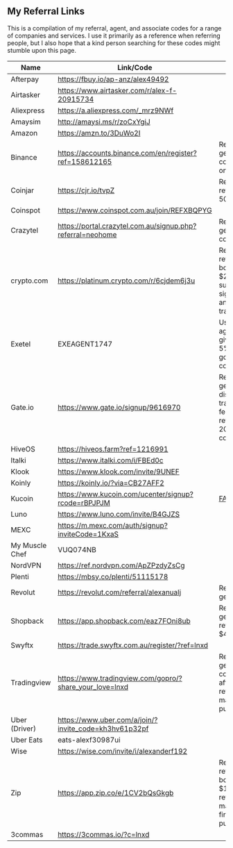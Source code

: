 ## My Referral Links

This is a compilation of my referral, agent, and associate codes for a range of companies and services. I use it primarily as a reference when referring people, but I also hope that a kind person searching for these codes might stumble upon this page.

| Name | Link/Code | Notes |
|--|--|--|
| Afterpay | https://fbuy.io/ap-anz/alex49492 |  |
| Airtasker | https://www.airtasker.com/r/alex-f-20915734 |  |
| Aliexpress | https://a.aliexpress.com/_mrz9NWf |  |
| Amaysim | http://amaysi.ms/r/zoCxYgiJ |  |
| Amazon | https://amzn.to/3DuWo2I |  |
| Binance | https://accounts.binance.com/en/register?ref=158612165 | Referer gets 20% commission on trades |
| Coinjar | https://cjr.io/tvpZ | Referer and referee get 500 points |
| Coinspot | https://www.coinspot.com.au/join/REFXBQPYG |  |
| Crazytel | https://portal.crazytel.com.au/signup.php?referral=neohome | Referer gets 10% commission |
| crypto.com | https://platinum.crypto.com/r/6cjdem6j3u | Referer and referee both get $25, after successful sign-up and a valid transaction |
| Exetel | EXEAGENT1747 | Using this agent code gives me a 5% on-going commission |
| Gate.io | https://www.gate.io/signup/9616970 | Referee gets 20% discount on trading fees, referer gets 20% commission |
| HiveOS | https://hiveos.farm?ref=1216991 |  |
| Italki | https://www.italki.com/i/FBEd0c |  |
| Klook | https://www.klook.com/invite/9UNEF |  |
| Koinly | https://koinly.io/?via=CB27AFF2 |  |
| Kucoin | https://www.kucoin.com/ucenter/signup?rcode=rBPJPJM | [FAQ](https://www.kucoin.com/news/en-invite) |
| Luno | https://www.luno.com/invite/B4GJZS |  |
| MEXC | https://m.mexc.com/auth/signup?inviteCode=1KxaS |  |
| My Muscle Chef | VUQ074NB |  |
| NordVPN | https://ref.nordvpn.com/ApZPzdyZsCg |  |
| Plenti | https://mbsy.co/plenti/51115178 |  |
| Revolut | https://revolut.com/referral/alexanualj | Referrer gets $20 |
| Shopback | https://app.shopback.com/eaz7FOni8ub | Referee gets $10, referer gets $40 |
| Swyftx | https://trade.swyftx.com.au/register/?ref=lnxd |  |
| Tradingview | https://www.tradingview.com/gopro/?share_your_love=lnxd | Referer gets $30 coupon after referee makes paid purchase |
| Uber (Driver) | https://www.uber.com/a/join/?invite_code=kh3hv61p32pf |  |
| Uber Eats | eats-alexf30987ui |  |
| Wise | https://wise.com/invite/i/alexanderf192 |  |
| Zip | https://app.zip.co/e/1CV2bQsGkgb | Referer and referee both get $10 after referee makes their first purchase | 
| 3commas | https://3commas.io/?c=lnxd |  |
